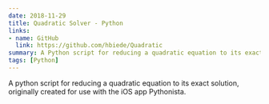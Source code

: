 ```yaml
---
date: 2018-11-29
title: Quadratic Solver - Python
links:
- name: GitHub
  link: https://github.com/hbiede/Quadratic
summary: A Python script for reducing a quadratic equation to its exact solution
tags: [Python]
---
```


A python script for reducing a quadratic equation to its exact solution, originally created for use with the iOS app Pythonista.
